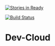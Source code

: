[![Stories in Ready](https://badge.waffle.io/Dev-Cloud-Platform/Dev-Cloud.png?label=1%20-%20Ready&title=Ready)](https://waffle.io/Dev-Cloud-Platform/Dev-Cloud)

[![Build Status](https://img.shields.io/teamcity/http/192.245.169.169:8111/s/DevCloud_Build.svg)](http://192.245.169.169:8111/viewType.html?buildTypeId=DevCloud_Build&guest=1)

# Dev-Cloud
